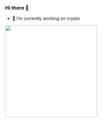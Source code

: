 ### Hi there 👋

- 🔭 I’m currently working on crypto

<div id="header" align="left">
  <img src="https://media.giphy.com/media/b229GDfmrp98Q8cfgS/giphy.gif" width="300"/>
</div>
